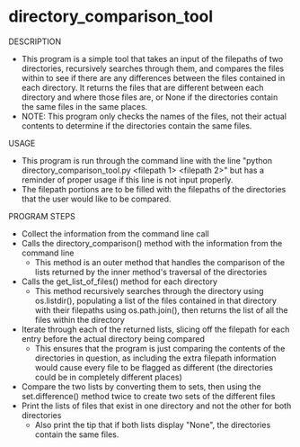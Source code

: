 # directory_comparison_tool

DESCRIPTION
- This program is a simple tool that takes an input of the filepaths of two directories, recursively searches through them, and compares the files within to see if there are any differences between the files contained in each directory. It returns the files that are different between each directory and where those files are, or None if the directories contain the same files in the same places.
- NOTE: This program only checks the names of the files, not their actual contents to determine if the directories contain the same files.

USAGE
- This program is run through the command line with the line "python directory_comparison_tool.py &lt;filepath 1&gt; &lt;filepath 2&gt;" but has a reminder of proper usage if this line is not input properly.
- The filepath portions are to be filled with the filepaths of the directories that the user would like to be compared.

PROGRAM STEPS
- Collect the information from the command line call
- Calls the directory_comparison() method with the information from the command line
  - This method is an outer method that handles the comparison of the lists returned by the inner method's traversal of the directories
- Calls the get_list_of_files() method for each directory
  - This method recursively searches through the directory using os.listdir(), populating a list of the files contained in that directory with their filepaths using os.path.join(), then returns the list of all the files within the directory
- Iterate through each of the returned lists, slicing off the filepath for each entry before the actual directory being compared
  - This ensures that the program is just comparing the contents of the directories in question, as including the extra filepath information would cause every file to be flagged as different (the directories could be in completely different places)
- Compare the two lists by converting them to sets, then using the set.difference() method twice to create two sets of the different files
- Print the lists of files that exist in one directory and not the other for both directories
  - Also print the tip that if both lists display "None", the directories contain the same files.
